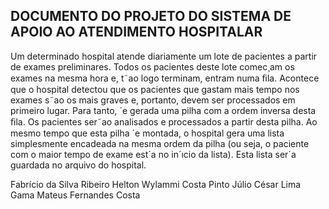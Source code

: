 
<h2>DOCUMENTO DO PROJETO DO SISTEMA DE APOIO AO ATENDIMENTO HOSPITALAR</h2>

Um determinado hospital atende diariamente um lote de pacientes a partir de exames preliminares. Todos os pacientes deste lote comec¸am os exames na mesma hora e, t˜ao logo terminam, entram numa ﬁla. Acontece que o hospital detectou que os pacientes que gastam mais tempo nos exames s˜ao os mais graves e, portanto, devem ser processados em primeiro lugar. Para tanto, ´e gerada uma pilha com a ordem inversa desta ﬁla. Os pacientes ser˜ao analisados e processados a partir desta pilha. Ao mesmo tempo que esta pilha ´e montada, o hospital gera uma lista simplesmente encadeada na mesma ordem da pilha (ou seja, o paciente com o maior tempo de exame est´a no in´ıcio da lista). Esta lista ser´a guardada no arquivo do hospital. 

Fabrício da Silva Ribeiro
Helton Wylammi Costa Pinto
Júlio César Lima Gama
Mateus Fernandes Costa
